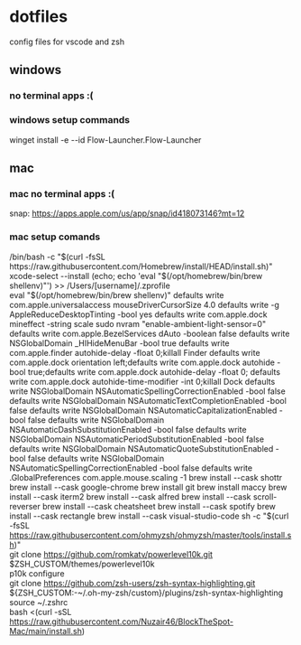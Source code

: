 # dotfiles
config files for vscode and zsh

## windows 
### no terminal apps :(
### windows setup commands  
winget install -e --id Flow-Launcher.Flow-Launcher  
## mac
### mac no terminal apps :(
snap: https://apps.apple.com/us/app/snap/id418073146?mt=12
### mac setup comands

/bin/bash -c "$(curl -fsSL https://raw.githubusercontent.com/Homebrew/install/HEAD/install.sh)"    
xcode-select --install  
(echo; echo 'eval "$(/opt/homebrew/bin/brew shellenv)"') >> /Users/[username]/.zprofile  
eval "$(/opt/homebrew/bin/brew shellenv)"  
defaults write com.apple.universalaccess mouseDriverCursorSize 4.0  
defaults write -g AppleReduceDesktopTinting -bool yes  
defaults write com.apple.dock mineffect -string scale  
sudo nvram "enable-ambient-light-sensor=0"  
defaults write com.apple.BezelServices dAuto -boolean false  
defaults write NSGlobalDomain _HIHideMenuBar -bool true  
defaults write com.apple.finder autohide-delay -float 0;killall Finder  
defaults write com.apple.dock orientation left;defaults write com.apple.dock autohide -bool true;defaults write com.apple.dock autohide-delay -float 0; defaults write com.apple.dock autohide-time-modifier -int 0;killall Dock  
defaults write NSGlobalDomain NSAutomaticSpellingCorrectionEnabled -bool false    
defaults write NSGlobalDomain NSAutomaticTextCompletionEnabled -bool false    
defaults write NSGlobalDomain NSAutomaticCapitalizationEnabled -bool false  
defaults write NSGlobalDomain NSAutomaticDashSubstitutionEnabled -bool false  
defaults write NSGlobalDomain NSAutomaticPeriodSubstitutionEnabled -bool false  
defaults write NSGlobalDomain NSAutomaticQuoteSubstitutionEnabled -bool false  
defaults write NSGlobalDomain NSAutomaticSpellingCorrectionEnabled -bool false  
defaults write .GlobalPreferences com.apple.mouse.scaling -1  
brew install --cask shottr   
brew install --cask google-chrome  
brew install git    
brew install maccy  
brew install --cask iterm2  
brew install --cask alfred  
brew install --cask scroll-reverser  
brew install --cask cheatsheet  
brew install --cask spotify  
brew install --cask rectangle  
brew install --cask visual-studio-code  
sh -c "$(curl -fsSL https://raw.githubusercontent.com/ohmyzsh/ohmyzsh/master/tools/install.sh)"  
git clone https://github.com/romkatv/powerlevel10k.git $ZSH_CUSTOM/themes/powerlevel10k  
p10k configure  
git clone https://github.com/zsh-users/zsh-syntax-highlighting.git ${ZSH_CUSTOM:-~/.oh-my-zsh/custom}/plugins/zsh-syntax-highlighting  
source ~/.zshrc   
bash <(curl -sSL https://raw.githubusercontent.com/Nuzair46/BlockTheSpot-Mac/main/install.sh)  
